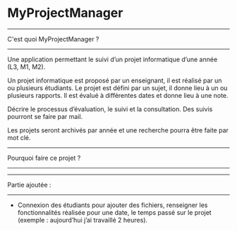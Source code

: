 # MyProjectManager

**************************
 C'est quoi MyProjectManager ?

**************************



Une application permettant le suivi d’un projet informatique d’une année (L3, M1, M2).

Un projet informatique est proposé par un enseignant, il est réalisé par un ou plusieurs étudiants. Le projet est défini par un sujet, il donne lieu à un ou plusieurs rapports. Il est évalué à différentes dates et donne lieu à une note.

Décrire le processus d’évaluation, le suivi et la consultation. Des suivis pourront se faire par mail.

Les projets seront archivés par année et une recherche pourra être faite par mot clé. 



**************************
Pourquoi faire ce projet ?

**************************




**************************
Partie ajoutée : 

**************************

 - Connexion des étudiants pour ajouter des fichiers, renseigner les fonctionnalités réalisée pour une date, le temps passé sur le projet (exemple : aujourd’hui j’ai travaillé 2 heures). 




